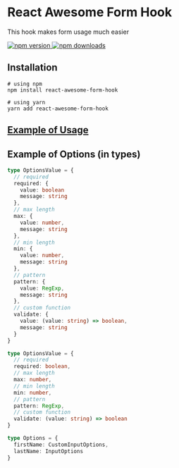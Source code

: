 # React Awesome Form Hook

This hook makes form usage much easier

<a href="https://npmjs.com/package/react-awesome-form-hook" target="\_parent">
  <img alt="npm version" src="https://img.shields.io/npm/v/react-awesome-form-hook.svg" />
</a><a href="https://npmjs.com/package/react-awesome-form-hook" target="\_parent">
  <img alt="npm downloads" src="https://img.shields.io/npm/dm/react-awesome-form-hook.svg" />
</a>


## Installation

```
# using npm
npm install react-awesome-form-hook

# using yarn
yarn add react-awesome-form-hook
```

## [Example of Usage](https://github.com/maxzinchenko/react-awesome-form-hook/blob/master/example/src/App.tsx)

## Example of Options (in types)
```ts
type OptionsValue = {
  // required
  required: {
    value: boolean
    message: string
  },
  // max length
  max: {
    value: number,
    message: string
  },
  // min length
  min: {
    value: number,
    message: string
  },
  // pattern
  pattern: {
    value: RegExp,
    message: string
  },
  // custom function
  validate: {
    value: (value: string) => boolean,
    message: string
  }
}

type OptionsValue = {
  // required
  required: boolean,
  // max length
  max: number,
  // min length
  min: number,
  // pattern
  pattern: RegExp,
  // custom function
  validate: (value: string) => boolean
}

type Options = {
  firstName: CustomInputOptions,
  lastName: InputOptions
}
```
